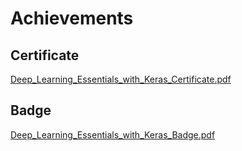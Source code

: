 

# Achievements
## Certificate
[Deep_Learning_Essentials_with_Keras_Certificate.pdf](https://prod-files-secure.s3.us-west-2.amazonaws.com/03e82b26-cccb-4906-bb56-adabcbdc0655/f5cf1405-8a02-49a4-beb6-3d50b033ba6e/Deep_Learning_Essentials_with_Keras_Certificate.pdf?X-Amz-Algorithm=AWS4-HMAC-SHA256&X-Amz-Content-Sha256=UNSIGNED-PAYLOAD&X-Amz-Credential=AKIAT73L2G45FSPPWI6X%2F20241122%2Fus-west-2%2Fs3%2Faws4_request&X-Amz-Date=20241122T161925Z&X-Amz-Expires=3600&X-Amz-Signature=03ece27c8e628096a7209c80a2f1d647271014633578e2f7bc99f176aaf766b9&X-Amz-SignedHeaders=host&x-id=GetObject)
## Badge
[Deep_Learning_Essentials_with_Keras_Badge.pdf](https://prod-files-secure.s3.us-west-2.amazonaws.com/03e82b26-cccb-4906-bb56-adabcbdc0655/5c209097-6d96-477f-a031-edc11aa6225f/Deep_Learning_Essentials_with_Keras_Badge.pdf?X-Amz-Algorithm=AWS4-HMAC-SHA256&X-Amz-Content-Sha256=UNSIGNED-PAYLOAD&X-Amz-Credential=AKIAT73L2G45FSPPWI6X%2F20241122%2Fus-west-2%2Fs3%2Faws4_request&X-Amz-Date=20241122T161925Z&X-Amz-Expires=3600&X-Amz-Signature=a1c489fbd607cee6fceb258d47eb63972becb20145b60d1ca14999a35e07f12f&X-Amz-SignedHeaders=host&x-id=GetObject)
